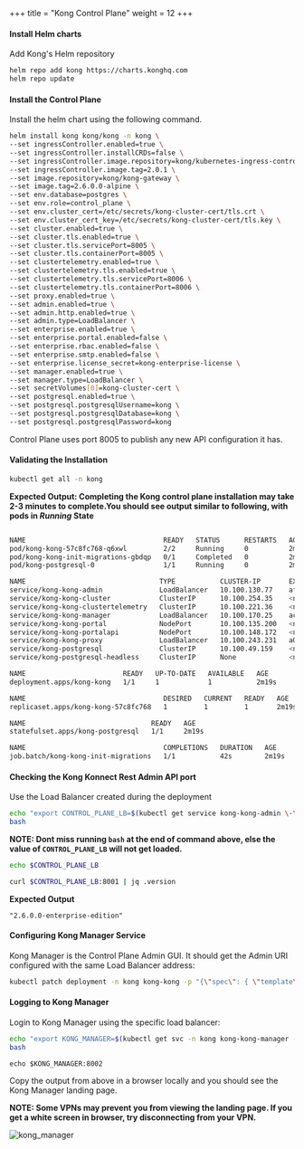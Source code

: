 +++
title = "Kong Control Plane"
weight = 12
+++

#### Install Helm charts

Add Kong's Helm repository

```bash
helm repo add kong https://charts.konghq.com
helm repo update
```

#### Install the Control Plane

Install the helm chart using the following command. 

```bash
helm install kong kong/kong -n kong \
--set ingressController.enabled=true \
--set ingressController.installCRDs=false \
--set ingressController.image.repository=kong/kubernetes-ingress-controller \
--set ingressController.image.tag=2.0.1 \
--set image.repository=kong/kong-gateway \
--set image.tag=2.6.0.0-alpine \
--set env.database=postgres \
--set env.role=control_plane \
--set env.cluster_cert=/etc/secrets/kong-cluster-cert/tls.crt \
--set env.cluster_cert_key=/etc/secrets/kong-cluster-cert/tls.key \
--set cluster.enabled=true \
--set cluster.tls.enabled=true \
--set cluster.tls.servicePort=8005 \
--set cluster.tls.containerPort=8005 \
--set clustertelemetry.enabled=true \
--set clustertelemetry.tls.enabled=true \
--set clustertelemetry.tls.servicePort=8006 \
--set clustertelemetry.tls.containerPort=8006 \
--set proxy.enabled=true \
--set admin.enabled=true \
--set admin.http.enabled=true \
--set admin.type=LoadBalancer \
--set enterprise.enabled=true \
--set enterprise.portal.enabled=false \
--set enterprise.rbac.enabled=false \
--set enterprise.smtp.enabled=false \
--set enterprise.license_secret=kong-enterprise-license \
--set manager.enabled=true \
--set manager.type=LoadBalancer \
--set secretVolumes[0]=kong-cluster-cert \
--set postgresql.enabled=true \
--set postgresql.postgresqlUsername=kong \
--set postgresql.postgresqlDatabase=kong \
--set postgresql.postgresqlPassword=kong
```

Control Plane uses port 8005 to publish any new API configuration it has. 

#### Validating the Installation

```bash
kubectl get all -n kong
```

**Expected Output: Completing the Kong control plane installation may take 2-3 minutes to complete.You should see output similar to following, with pods in *Running* State**


```bash

NAME                                  READY   STATUS      RESTARTS   AGE
pod/kong-kong-57c8fc768-q6xwl         2/2     Running     0          2m18s
pod/kong-kong-init-migrations-gbdqp   0/1     Completed   0          2m18s
pod/kong-postgresql-0                 1/1     Running     0          2m18s

NAME                                 TYPE           CLUSTER-IP       EXTERNAL-IP                                                               PORT(S)                         AGE
service/kong-kong-admin              LoadBalancer   10.100.130.77    afa61d7bb9d6c4782807edde1a3deb57-1326257947.us-east-1.elb.amazonaws.com   8001:30197/TCP,8444:31551/TCP   2m19s
service/kong-kong-cluster            ClusterIP      10.100.254.35    <none>                                                                    8005/TCP                        2m19s
service/kong-kong-clustertelemetry   ClusterIP      10.100.221.36    <none>                                                                    8006/TCP                        2m19s
service/kong-kong-manager            LoadBalancer   10.100.170.25    ac193ee6e63714d1993f9819d40fbf3b-1889322169.us-east-1.elb.amazonaws.com   8002:32302/TCP,8445:32311/TCP   2m19s
service/kong-kong-portal             NodePort       10.100.135.200   <none>                                                                    8003:31791/TCP,8446:31049/TCP   2m19s
service/kong-kong-portalapi          NodePort       10.100.148.172   <none>                                                                    8004:31430/TCP,8447:31704/TCP   2m19s
service/kong-kong-proxy              LoadBalancer   10.100.243.231   a021901b01ac94cecaa12f9013ea9d0d-1495359368.us-east-1.elb.amazonaws.com   80:31273/TCP,443:31577/TCP      2m19s
service/kong-postgresql              ClusterIP      10.100.49.159    <none>                                                                    5432/TCP                        2m19s
service/kong-postgresql-headless     ClusterIP      None             <none>                                                                    5432/TCP                        2m19s

NAME                        READY   UP-TO-DATE   AVAILABLE   AGE
deployment.apps/kong-kong   1/1     1            1           2m19s

NAME                                  DESIRED   CURRENT   READY   AGE
replicaset.apps/kong-kong-57c8fc768   1         1         1       2m19s

NAME                               READY   AGE
statefulset.apps/kong-postgresql   1/1     2m19s

NAME                                  COMPLETIONS   DURATION   AGE
job.batch/kong-kong-init-migrations   1/1           42s        2m19s
```

#### Checking the Kong Konnect Rest Admin API port

Use the Load Balancer created during the deployment


```bash
echo "export CONTROL_PLANE_LB=$(kubectl get service kong-kong-admin \-\-output=jsonpath='{.status.loadBalancer.ingress[0].hostname}' -n kong)" >> ~/.bashrc
bash
```

**NOTE: Dont miss running `bash` at the end of command above, else the value of `CONTROL_PLANE_LB` will not get loaded.**

```bash
echo $CONTROL_PLANE_LB
```

```bash
curl $CONTROL_PLANE_LB:8001 | jq .version
```

**Expected Output**

```
"2.6.0.0-enterprise-edition"
```
#### Configuring Kong Manager Service

Kong Manager is the Control Plane Admin GUI. It should get the Admin URI configured with the same Load Balancer address:

```bash
kubectl patch deployment -n kong kong-kong -p "{\"spec\": { \"template\" : { \"spec\" : {\"containers\":[{\"name\":\"proxy\",\"env\": [{ \"name\" : \"KONG_ADMIN_API_URI\", \"value\": \"$CONTROL_PLANE_LB:8001\" }]}]}}}}"
```

#### Logging to Kong Manager

Login to Kong Manager using the specific load balancer:

```bash
echo "export KONG_MANAGER=$(kubectl get svc -n kong kong-kong-manager --output=jsonpath='{.status.loadBalancer.ingress[0].hostname}')" >> ~/.bashrc
bash
```

```
echo $KONG_MANAGER:8002
```

Copy the output from above in a browser locally and you should see the Kong Manager landing page.

**NOTE: Some VPNs may prevent you from viewing the landing page. If you get a white screen in browser, try disconnecting from your VPN.** 

![kong_manager](/images/kong_manager.png)

